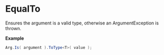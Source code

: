 # EqualTo

Ensures the argument is a valid type, otherwise an ArgumentException is thrown.

**Example**
``` c#
Arg.Is( argument ).ToType<T>( value );
```

